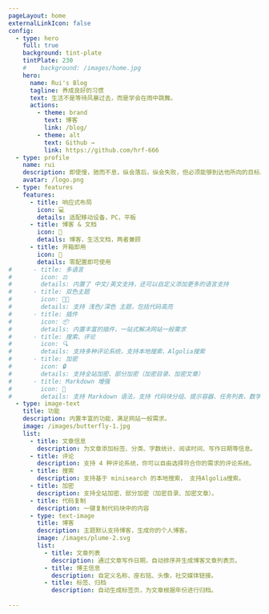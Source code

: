 ```yaml
---
pageLayout: home
externalLinkIcon: false
config:
  - type: hero
    full: true
    background: tint-plate
    tintPlate: 230
    #    background: /images/home.jpg
    hero:
      name: Rui's Blog
      tagline: 养成良好的习惯
      text: 生活不是等待风暴过去，而是学会在雨中跳舞。
      actions:
        - theme: brand
          text: 博客
          link: /blog/
        - theme: alt
          text: Github →
          link: https://github.com/hrf-666
  - type: profile
    name: rui
    description: 即使慢，驰而不息，纵会落后，纵会失败，但必须能够到达他所向的目标。
    avatar: /logo.png
  - type: features
    features:
      - title: 响应式布局
        icon: 💻
        details: 适配移动设备，PC，平板
      - title: 博客 & 文档
        icon: 📖
        details: 博客，生活文档，两者兼顾
      - title: 开箱即用
        icon: 🚀
        details: 零配置即可使用
#      - title: 多语言
#        icon: ⚖
#        details: 内置了 中文/英文支持，还可以自定义添加更多的语言支持
#      - title: 双色主题
#        icon: 👨‍💻
#        details: 支持 浅色/深色 主题，包括代码高亮
#      - title: 插件
#        icon: 📦
#        details: 内置丰富的插件，一站式解决网站一般需求
#      - title: 搜索、评论
#        icon: 🔍
#        details: 支持多种评论系统，支持本地搜索、Algolia搜索
#      - title: 加密
#        icon: 🔒
#        details: 支持全站加密、部分加密（加密目录、加密文章）
#      - title: Markdown 增强
#        icon: 📝
#        details: 支持 Markdown 语法，支持 代码块分组、提示容器、任务列表、数学公式、代码演示等
  - type: image-text
    title: 功能
    description: 内置丰富的功能，满足网站一般需求。
    image: /images/butterfly-1.jpg
    list:
      - title: 文章信息
        description: 为文章添加标签、分类、字数统计、阅读时间、写作日期等信息。
      - title: 评论
        description: 支持 4 种评论系统，你可以自由选择符合你的需求的评论系统。
      - title: 搜索
        description: 支持基于 minisearch 的本地搜索， 支持Algolia搜索。
      - title: 加密
        description: 支持全站加密、部分加密（加密目录、加密文章）。
      - title: 代码复制
        description: 一键复制代码块中的内容
      - type: text-image
        title: 博客
        description: 主题默认支持博客，生成你的个人博客。
        image: /images/plume-2.svg
        list:
          - title: 文章列表
            description: 通过文章写作日期，自动排序并生成博客文章列表页。
          - title: 博主信息
            description: 自定义名称、座右铭、头像，社交媒体链接。
          - title: 标签、归档
            description: 自动生成标签页，为文章根据年份进行归档。
  
---
```

